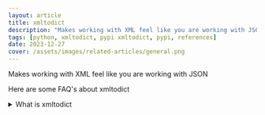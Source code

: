 ```yaml
---
layout: article
title: xmltodict
description: "Makes working with XML feel like you are working with JSON"
tags: [python, xmltodict, pypi xmltodict, pypi, references]
date: 2023-12-27
cover: /assets/images/related-articles/general.png
---
```


Makes working with XML feel like you are working with JSON

Here are some FAQ's about xmltodict
<details>
<summary>What is xmltodict</summary>
Makes working with XML feel like you are working with JSON
</details>
